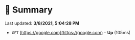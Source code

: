 # 📖 Summary
Last updated: **3/8/2021, 5:04:28 PM**

- `GET` [https://google.com](https://google.com) - **Up** (105ms)

